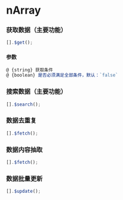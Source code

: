 # nArray

### 获取数据（主要功能）
```javascript
[].$get();
```

#### 参数
```javascript
@ {string} 获取条件
@ {boolean} 是否必须满足全部条件，默认：`false`
```

### 搜索数据（主要功能）

```javascript
[].$search();
```

### 数据去重复

```javascript
[].$fetch();
```

### 数据内容抽取

```javascript
[].$fetch();
```

### 数据批量更新

```javascript
[].$update();
```
